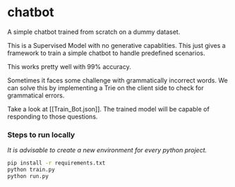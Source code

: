 # chatbot
A simple chatbot trained from scratch on a dummy dataset.

This is a Supervised Model with no generative capablities.
This just gives a framework to train a simple chatbot to handle predefined scenarios.

This works pretty well with 99% accuracy.

Sometimes it faces some challenge with grammatically incorrect words.
We can solve this by implementing a Trie on the client side to check for grammatical errors.

Take a look at [[Train_Bot.json]]. The trained model will be capable of responding to those questions.
 
### Steps to run locally

_It is advisable to create a new environment for every python project._

```bash
pip install -r requirements.txt
python train.py
python run.py
```
